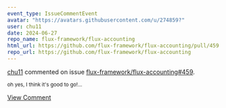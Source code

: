 ```yaml
---
event_type: IssueCommentEvent
avatar: "https://avatars.githubusercontent.com/u/274859?"
user: chu11
date: 2024-06-27
repo_name: flux-framework/flux-accounting
html_url: https://github.com/flux-framework/flux-accounting/pull/459
repo_url: https://github.com/flux-framework/flux-accounting
---
```


<a href='https://github.com/chu11' target='_blank'>chu11</a> commented on issue <a href='https://github.com/flux-framework/flux-accounting/pull/459' target='_blank'>flux-framework/flux-accounting#459</a>.

<small>oh yes, I think it's good to go!...</small>

<a href='https://github.com/flux-framework/flux-accounting/pull/459' target='_blank'>View Comment</a>